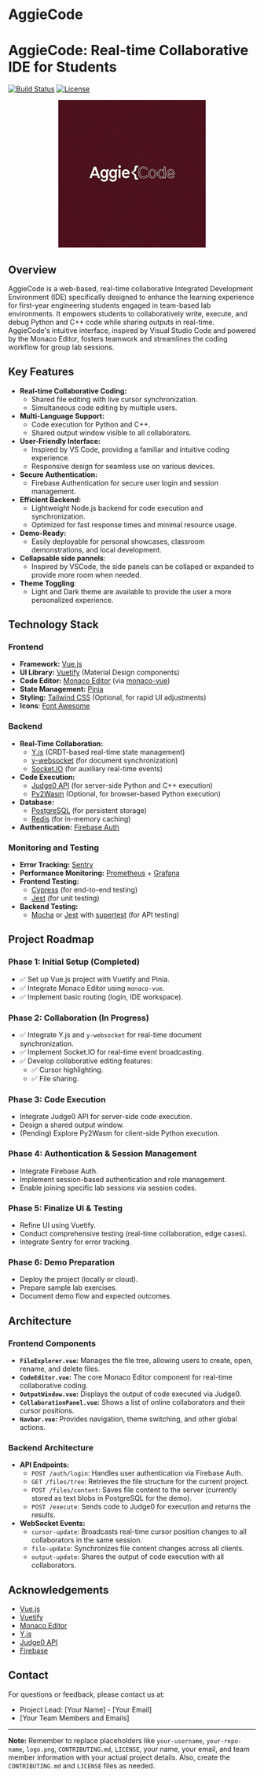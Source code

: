 # AggieCode

# AggieCode: Real-time Collaborative IDE for Students


[![Build Status](https://github.com/IMMZEK/AggieCode/actions/workflows/build.yml/badge.svg)](https://github.com/IMMZEK/AggieCode/actions/workflows/build.yml)
[![License](https://img.shields.io/badge/license-MIT-blue.svg)](https://opensource.org/licenses/MIT)

<p align="center">
  <img src="docs/logo.jpg" alt="AggieCode Logo" width="300">
</p>

## Overview

AggieCode is a web-based, real-time collaborative Integrated Development Environment (IDE) specifically designed to enhance the learning experience for first-year engineering students engaged in team-based lab environments. It empowers students to collaboratively write, execute, and debug Python and C++ code while sharing outputs in real-time. AggieCode's intuitive interface, inspired by Visual Studio Code and powered by the Monaco Editor, fosters teamwork and streamlines the coding workflow for group lab sessions.

## Key Features

*   **Real-time Collaborative Coding:**
    *   Shared file editing with live cursor synchronization.
    *   Simultaneous code editing by multiple users.
*   **Multi-Language Support:**
    *   Code execution for Python and C++.
    *   Shared output window visible to all collaborators.
*   **User-Friendly Interface:**
    *   Inspired by VS Code, providing a familiar and intuitive coding experience.
    *   Responsive design for seamless use on various devices.
*   **Secure Authentication:**
    *   Firebase Authentication for secure user login and session management.
*   **Efficient Backend:**
    *   Lightweight Node.js backend for code execution and synchronization.
    *   Optimized for fast response times and minimal resource usage.
*   **Demo-Ready:**
    *   Easily deployable for personal showcases, classroom demonstrations, and local development.
* **Collapsable side pannels**:
    * Inspired by VSCode, the side panels can be collaped or expanded to provide more room when needed.
* **Theme Toggling**:
    * Light and Dark theme are available to provide the user a more personalized experience.

## Technology Stack

### Frontend

*   **Framework:** [Vue.js](https://vuejs.org/)
*   **UI Library:** [Vuetify](https://vuetifyjs.com/) (Material Design components)
*   **Code Editor:** [Monaco Editor](https://microsoft.github.io/monaco-editor/) (via [monaco-vue](https://www.npmjs.com/package/@guolao/vue-monaco-editor))
*   **State Management:** [Pinia](https://pinia.vuejs.org/)
*   **Styling:** [Tailwind CSS](https://tailwindcss.com/) (Optional, for rapid UI adjustments)
*   **Icons**: [Font Awesome](https://fontawesome.com/)

### Backend

*   **Real-Time Collaboration:**
    *   [Y.js](https://github.com/yjs/yjs) (CRDT-based real-time state management)
    *   [y-websocket](https://github.com/yjs/y-websocket) (for document synchronization)
    *   [Socket.IO](https://socket.io/) (for auxiliary real-time events)
*   **Code Execution:**
    *   [Judge0 API](https://api.judge0.com/) (for server-side Python and C++ execution)
    *   [Py2Wasm](https://pyscript.net/) (Optional, for browser-based Python execution)
*   **Database:**
    *   [PostgreSQL](https://www.postgresql.org/) (for persistent storage)
    *   [Redis](https://redis.io/) (for in-memory caching)
*   **Authentication:** [Firebase Auth](https://firebase.google.com/docs/auth)

### Monitoring and Testing

*   **Error Tracking:** [Sentry](https://sentry.io/)
*   **Performance Monitoring:** [Prometheus](https://prometheus.io/) + [Grafana](https://grafana.com/)
*   **Frontend Testing:**
    *   [Cypress](https://www.cypress.io/) (for end-to-end testing)
    *   [Jest](https://jestjs.io/) (for unit testing)
*   **Backend Testing:**
    *   [Mocha](https://mochajs.org/) or [Jest](https://jestjs.io/) with [supertest](https://github.com/visionmedia/supertest) (for API testing)

## Project Roadmap

### Phase 1: Initial Setup (Completed)

*   ✅ Set up Vue.js project with Vuetify and Pinia.
*   ✅ Integrate Monaco Editor using `monaco-vue`.
*   ✅ Implement basic routing (login, IDE workspace).

### Phase 2: Collaboration (In Progress)

*   ✅ Integrate Y.js and `y-websocket` for real-time document synchronization.
*   ✅ Implement Socket.IO for real-time event broadcasting.
*   ✅ Develop collaborative editing features:
    *   ✅ Cursor highlighting.
    *   ✅ File sharing.

### Phase 3: Code Execution

*   Integrate Judge0 API for server-side code execution.
*   Design a shared output window.
*   (Pending) Explore Py2Wasm for client-side Python execution.

### Phase 4: Authentication & Session Management

*   Integrate Firebase Auth.
*   Implement session-based authentication and role management.
*   Enable joining specific lab sessions via session codes.

### Phase 5: Finalize UI & Testing

*   Refine UI using Vuetify.
*   Conduct comprehensive testing (real-time collaboration, edge cases).
*   Integrate Sentry for error tracking.

### Phase 6: Demo Preparation

*   Deploy the project (locally or cloud).
*   Prepare sample lab exercises.
*   Document demo flow and expected outcomes.

## Architecture

### Frontend Components

*   **`FileExplorer.vue`:** Manages the file tree, allowing users to create, open, rename, and delete files.
*   **`CodeEditor.vue`:** The core Monaco Editor component for real-time collaborative coding.
*   **`OutputWindow.vue`:** Displays the output of code executed via Judge0.
*   **`CollaborationPanel.vue`:** Shows a list of online collaborators and their cursor positions.
*   **`Navbar.vue`:** Provides navigation, theme switching, and other global actions.

### Backend Architecture

*   **API Endpoints:**
    *   `POST /auth/login`: Handles user authentication via Firebase Auth.
    *   `GET /files/tree`: Retrieves the file structure for the current project.
    *   `POST /files/content`: Saves file content to the server (currently stored as text blobs in PostgreSQL for the demo).
    *   `POST /execute`: Sends code to Judge0 for execution and returns the results.
*   **WebSocket Events:**
    *   `cursor-update`: Broadcasts real-time cursor position changes to all collaborators in the same session.
    *   `file-update`: Synchronizes file content changes across all clients.
    *   `output-update`: Shares the output of code execution with all collaborators.


## Acknowledgements

*   [Vue.js](https://vuejs.org/)
*   [Vuetify](https://vuetifyjs.com/)
*   [Monaco Editor](https://microsoft.github.io/monaco-editor/)
*   [Y.js](https://github.com/yjs/yjs)
*   [Judge0 API](https://api.judge0.com/)
*   [Firebase](https://firebase.google.com/)

## Contact

For questions or feedback, please contact us at:

*   Project Lead: \[Your Name] - \[Your Email]
*   \[Your Team Members and Emails]

---

**Note:** Remember to replace placeholders like `your-username`, `your-repo-name`, `logo.png`, `CONTRIBUTING.md`, `LICENSE`, your name, your email, and team member information with your actual project details. Also, create the `CONTRIBUTING.md` and `LICENSE` files as needed.
